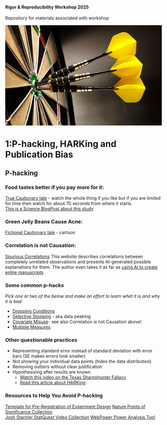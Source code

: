 #### Rigor & Reproducibility Workshop 2025
 Repository for materials associated with workshop
   
![darts](\Assets\img\darts.png) 

# 1:P-hacking, HARKing and Publication Bias

## P-hacking

### Food tastes better if you pay more for it:
[True Cautionary tale](https://youtu.be/Gx0fAjNHb1M?si=PfmYEN1ege_FOjBg&t=331) - watch the whole thing if you like but if you are limited for time then watch for about 70 seconds from where it starts.  
[This is a Science BlogPost about this study](https://www.science.org/content/blog-post/gotta-be-conclusion-here-somewhere)

### Green Jelly Beans Cause Acne:
[Fictional Cautionary tale](https://xkcd.com/882/) - cartoon

### Correlation is not Causation:
[Spurious Correlations](https://www.tylervigen.com/spurious-correlations)  This website describes correlations between completely unrelated observations and presents AI-generated possible explanations for them. The author even takes it as far as [using AI to create entire manuscripts](https://tylervigen.com/spurious-scholar)

### Some common p-hacks
_Pick one or two of the below and make an effort to learn what it is and why it is bad_
* [Dropping Conditions](https://youtu.be/u_jxEpQsOfI?si=PYgA7QzKI0WNnFpm&t=61)
* [Selective Stopping](https://youtu.be/qO57DH8gG9Q?si=tUKcr0Wb5Uue35T9&t=43) - aka data peeking  
* [Covariate Misuse](https://youtu.be/kGM2jT60SiE?si=powcGFryLCxv3L4W&t=95)- see also Correlation is not Causation above!
* [Multiple Measures](https://youtu.be/jiXmVjJTSmM?si=g9etZtGnMg5HbZSv&t=70)  

### Other questionable practices
* Representing standard error instead of standard deviation with error bars (SE makes errors look smaller)
* Not showing your individual data points (hides the data distribution)
* Removing outliers without clear justification
* Hypothesizing after results are known   
    * [Watch this video on the Texas Sharpshooter Fallacy](https://youtu.be/_tcBsryYd6s?si=xvdBraZwPGwLecZX&t=18)   
    * [Read this article about HARKing](https://embassy.science/wiki/Theme:Cc742a7b-826d-4201-b33e-457f2ef79fb9) 

### Resources to Help You Avoid P-hacking
[Template for Pre-Registration of Experiment Design](https://docs.google.com/document/d/1gkN0Jp6Gu7GIA4Ne4YCDZ61nCLQRgt32moRdUg9AnVg/edit?usp=sharing)
[Nature Points of Significance Collection](https://www.nature.com/collections/qghhqm/pointsofsignificance)  
[Josh Starmer StatQuest Video Collection](https://www.youtube.com/@statquest)
[WebPower Power Analysis Tool](https://rdrr.io/cran/WebPower/)  




